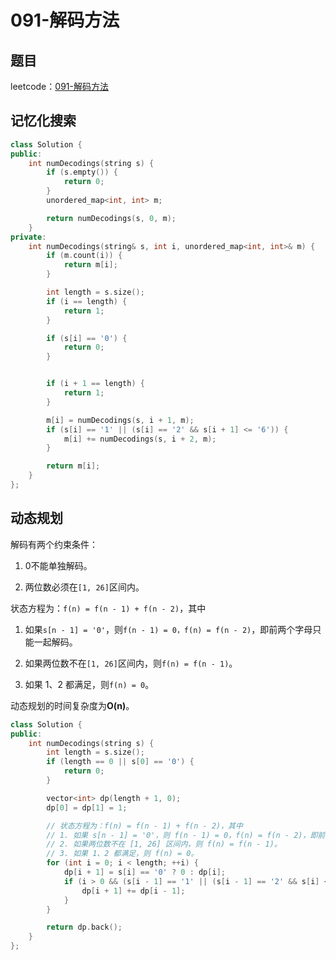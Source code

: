 # 091-解码方法

## 题目

leetcode：[091-解码方法](https://leetcode-cn.com/problems/decode-ways/)

## 记忆化搜索

```c++
class Solution {
public:
    int numDecodings(string s) {
        if (s.empty()) {
            return 0;
        }
        unordered_map<int, int> m;

        return numDecodings(s, 0, m);
    }
private:
    int numDecodings(string& s, int i, unordered_map<int, int>& m) {
        if (m.count(i)) {
            return m[i];
        }

        int length = s.size();
        if (i == length) {
            return 1;
        }

        if (s[i] == '0') {
            return 0;
        }


        if (i + 1 == length) {
            return 1;
        }

        m[i] = numDecodings(s, i + 1, m);
        if (s[i] == '1' || (s[i] == '2' && s[i + 1] <= '6')) {
            m[i] += numDecodings(s, i + 2, m);
        }

        return m[i];
    }
};
```

## 动态规划

解码有两个约束条件：

1. 0不能单独解码。

2. 两位数必须在`[1, 26]`区间内。

状态方程为：`f(n) = f(n - 1) + f(n - 2)`，其中

1. 如果`s[n - 1] = '0'`，则`f(n - 1) = 0，f(n) = f(n - 2)`，即前两个字母只能一起解码。

2. 如果两位数不在`[1, 26]`区间内，则`f(n) = f(n - 1)`。
3. 如果 1、2 都满足，则`f(n) = 0`。

动态规划的时间复杂度为**O(n)**。

```c++
class Solution {
public:
    int numDecodings(string s) {
        int length = s.size();
        if (length == 0 || s[0] == '0') {
            return 0;
        }

        vector<int> dp(length + 1, 0);
        dp[0] = dp[1] = 1;

        // 状态方程为：f(n) = f(n - 1) + f(n - 2)，其中
        // 1. 如果 s[n - 1] = '0'，则 f(n - 1) = 0，f(n) = f(n - 2)，即前两个字母只能一起解码。
        // 2. 如果两位数不在 [1, 26] 区间内，则 f(n) = f(n - 1)。
        // 3. 如果 1、2 都满足，则 f(n) = 0。
        for (int i = 0; i < length; ++i) {
            dp[i + 1] = s[i] == '0' ? 0 : dp[i];
            if (i > 0 && (s[i - 1] == '1' || (s[i - 1] == '2' && s[i] <= '6'))) {
                dp[i + 1] += dp[i - 1];
            }
        }

        return dp.back();
    }
};
```

